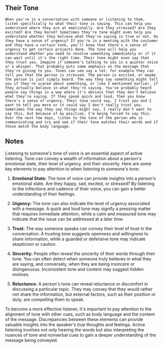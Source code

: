 ## Their Tone
```
When you're in a conversation with someone or listening to them, listen specifically to what their tone is saying. This can help you understand where they are at emotionally. Are they stressed? Are they excited? Are they bored? Sometimes they're tone might even help you understand whether they believe what they're saying is true or not. Do they have a sense of urgency? If you're in a meeting with the customer and they have a certain tone, you'll know that there's a sense of urgency to get certain projects done. The tone will help you understand whether you need to resolve something immediately or if it can wait until it's the right time. Their tone might even say that they trust you. Imagine if someone's talking to you in a quieter voice or a whisper. That probably puts some emphasis on the message that they're giving to you. Tones can see say a lot, for example they can tell you that the person is stressed. The person is excited, or maybe the person is just simply board. The way they say something might tell you if they're scared about something, or like I mentioned earlier, if they actually believe in what they're saying. You've probably heard people say things in a way where it's obvious that they don't believe what they're saying. If they speak quick and loud, then you know there's a sense of urgency. Their tone could say, I trust you and I want to tell you more or it could say I don't really trust you. Sometimes the way they say things might say, I really don't want to say this, but because of my position, I'm being forced to say this. Over the next few days, listen to the tone of the person who is communicating and try and see if their tone matches their words and if those match the body language.
```

## Notes
Listening to someone's tone of voice is an essential aspect of active listening. Tone can convey a wealth of information about a person's emotional state, their level of urgency, and their sincerity. Here are some key elements to pay attention to when listening to someone's tone:

1. **Emotional State:** The tone of voice can provide insights into a person's emotional state. Are they happy, sad, excited, or stressed? By listening to the inflections and cadence of their voice, you can gain a better understanding of their feelings.

2. **Urgency:** The tone can also indicate the level of urgency associated with a message. A quick and loud tone may signify a pressing matter that requires immediate attention, while a calm and measured tone may indicate that the issue can be addressed at a later time.

3. **Trust:** The way someone speaks can convey their level of trust in the conversation. A trusting tone suggests openness and willingness to share information, while a guarded or defensive tone may indicate skepticism or caution.

4. **Sincerity:** People often reveal the sincerity of their words through their tone. You can often detect when someone truly believes in what they are saying, and conversely, when they are being insincere or disingenuous. Inconsistent tone and content may suggest hidden motives.

5. **Reluctance:** A person's tone can reveal reluctance or discomfort in discussing a particular topic. They may convey that they would rather not share the information, but external factors, such as their position or duty, are compelling them to speak.

To become a more effective listener, it's important to pay attention to the alignment of tone with other cues, such as body language and the content of the message. Discrepancies between these elements can provide valuable insights into the speaker's true thoughts and feelings. Active listening involves not only hearing the words but also interpreting the nuances of tone and nonverbal cues to gain a deeper understanding of the message being conveyed.
